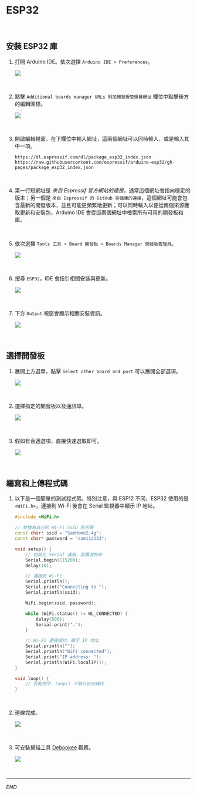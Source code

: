 # ESP32

<br>

## 安裝 ESP32 庫

1. 打開 Arduino IDE。依次選擇 `Arduino IDE > Preferences`。

    ![](images/img_08.png)

<br>

2. 點擊 `Additional boards manager URLs 附加開發板管理員網址` 欄位中點擊後方的編輯圖標。

    ![](images/img_09.png)

<br>

3. 開啟編輯視窗，在下欄位中輸入網址，這兩個網址可以同時輸入，或是輸入其中一項。

    ```
    https://dl.espressif.com/dl/package_esp32_index.json
    https://raw.githubusercontent.com/espressif/arduino-esp32/gh-pages/package_esp32_index.json
    ```

<br>

4. 第一行短網址是 _來自 Espressif 官方網站的連接_，通常這個網址會指向穩定的版本；另一個是 `來自 Espressif 的 GitHub 存儲庫的連接`，這個網址可能會包含最新的開發版本，並且可能更頻繁地更新；可以同時輸入以便從兩個來源獲取更新和安裝包，Arduino IDE 會從這兩個網址中檢索所有可用的開發板和庫。

<br>

5. 依次選擇 `Tools 工具 > Board 開發板 > Boards Manager 開發板管理員`。

    ![](images/img_10.png)

<br>

6. 搜尋 `ESP32`，IDE 會指引相關安裝與更新。

    ![](images/img_11.png)

<br>

7. 下方 `Output` 視窗會顯示相關安裝資訊。

    ![](images/img_15.png)

<br>

## 選擇開發板

1. 展開上方選單，點擊 `Select other board and port` 可以展開全部選項。

    ![](images/img_12.png)

<br>

2. 選擇指定的開發板以及通訊埠。

    ![](images/img_13.png)

<br>

3. 假如有合適選項，直接快速選取即可。

    ![](images/img_14.png)

<br>

## 編寫和上傳程式碼

1. 以下是一個簡單的測試程式碼，特別注意，與 ESP12 不同，ESP32 使用的是 `<WiFi.h>`，連接到 Wi-Fi 後會在 Serial 監視器中顯示 IP 地址。

    ```cpp
    #include <WiFi.h>

    // 替換為自己的 Wi-Fi SSID 和密碼
    const char* ssid = "SamHome2.4g";
    const char* password = "sam112233";

    void setup() {
        // 初始化 Serial 連接，設置波特率
        Serial.begin(115200);
        delay(10);

        // 連接到 Wi-Fi
        Serial.println();
        Serial.print("Connecting to ");
        Serial.println(ssid);

        WiFi.begin(ssid, password);

        while (WiFi.status() != WL_CONNECTED) {
            delay(500);
            Serial.print(".");
        }

        // Wi-Fi 連接成功，顯示 IP 地址
        Serial.println("");
        Serial.println("WiFi connected");
        Serial.print("IP address: ");
        Serial.println(WiFi.localIP());
    }

    void loop() {
        // 此範例中，loop() 不執行任何操作
    }
    ```

<br>

2. 連線完成。

    ![](images/img_03.png)

<br>

3. 可安裝掃描工具 [Debookee](https://debookee.com/) 觀察。

    ![](images/img_04.png)

<br>

___

_END_